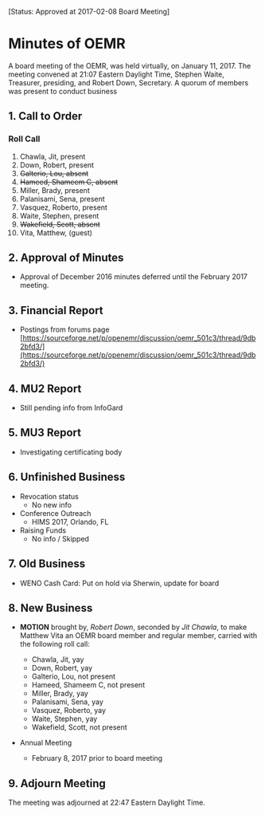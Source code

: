 [Status: Approved at 2017-02-08 Board Meeting]

# Minutes of OEMR
A board meeting of the OEMR, was held virtually, on January 11, 2017. The meeting convened at 21:07 Eastern Daylight Time, Stephen Waite, Treasurer, presiding, and Robert Down, Secretary. A quorum of members was present to conduct business

## 1. Call to Order

### Roll Call

1. Chawla, Jit, present
2. Down, Robert, present
3. ~~Galterio, Lou, absent~~
4. ~~Hameed, Shameem C, absent~~
5. Miller, Brady, present
6. Palanisami, Sena, present
7. Vasquez, Roberto, present
8. Waite, Stephen, present
9. ~~Wakefield, Scott, absent~~
10. Vita, Matthew, (guest)

## 2. Approval of Minutes

- Approval of December 2016 minutes deferred until the February 2017 meeting.

## 3. Financial Report

- Postings from forums page [https://sourceforge.net/p/openemr/discussion/oemr_501c3/thread/9db2bfd3/](https://sourceforge.net/p/openemr/discussion/oemr_501c3/thread/9db2bfd3/)

## 4. MU2 Report

- Still pending info from InfoGard

## 5. MU3 Report

- Investigating certificating body

## 6. Unfinished Business

- Revocation status
  -  No new info
- Conference Outreach
  -  HIMS 2017, Orlando, FL
- Raising Funds
  -  No info / Skipped

## 7. Old Business

- WENO Cash Card: Put on hold via Sherwin, update for board

## 8. New Business

- **MOTION** brought by, _Robert Down_, seconded by _Jit Chawla_, to make Matthew Vita an OEMR board member and regular member, carried with the following roll call:

    - Chawla, Jit, yay
    - Down, Robert, yay
    - Galterio, Lou, not present
    - Hameed, Shameem C, not present
    - Miller, Brady, yay
    - Palanisami, Sena, yay
    - Vasquez, Roberto, yay
    - Waite, Stephen, yay
    - Wakefield, Scott, not present

- Annual Meeting
    - February 8, 2017 prior to board meeting

## 9. Adjourn Meeting
The meeting was adjourned at 22:47 Eastern Daylight Time.

